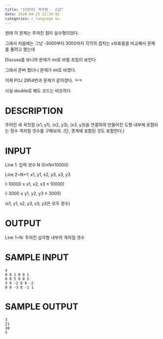 ```yaml
---
title: "[C언어] 격자점 - 고급"
date: 2020-04-25 22:34:02
categories: c_language ku
---
```


원래 이 문제는 주어진 점이 실수형이었다.

그래서 처음에는 그냥 -3000부터 3000까지 각각의 겹치는 x좌표들을 비교해서 문제를 풀려고 했는데

Discuss를 보니까 문제가 int로 바뀔 조짐이 보인다

그래서 존버 했더니 문제가 int로 바꼈다.

이제 POJ 2954번과 문제가 같아졌다. ㅋㅋ

사실 double로 해도 코드는 비슷하다

# DESCRIPTION
주어진 세 꼭짓점  (x1, y1), (x2, y3), (x3, y3)을 연결하여 만들어진 도형 내부에 포함되는 정수 격자점 갯수를 구해보자. (단, 경계에 포함된 것도 포함한다.)

# INPUT
Line 1: 입력 갯수 N (0≤N≤10000)

Line 2~N+1: x1, y1, x2, y3, x3, y3

(-10000 ≤ x1, x2, x3 ≤ 10000)

(-3000 ≤ y1, y2, y3 ≤ 3000)

(x1, y1, x2, y3, x3, y3은 모두 정수)

# OUTPUT
Line 1~N: 주어진 삼각형 내부의 격자점 갯수

# SAMPLE INPUT
```
4
0 0 1 0 0 1
0 0 5 0 0 5
3 0 -2 0 0 -2
0 0 -3 0 -1 1
```

# SAMPLE OUTPUT
```
3
21
10
5
```

<script src="https://gist.github.com/DetegiCE/478af0364932f6517918479f7358c2d5.js"></script>
